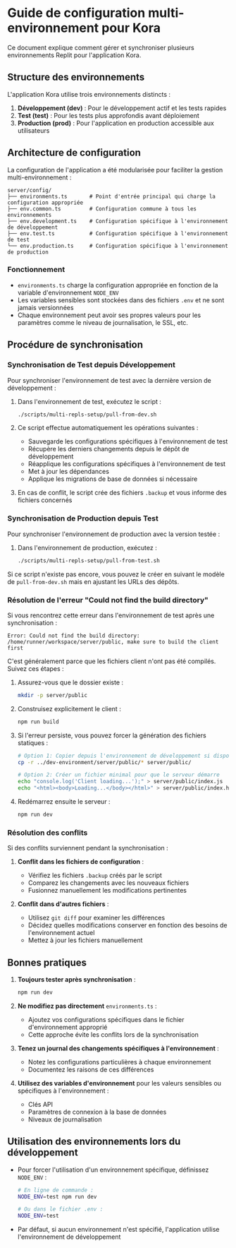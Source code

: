 # Guide de configuration multi-environnement pour Kora

Ce document explique comment gérer et synchroniser plusieurs environnements Replit pour l'application Kora.

## Structure des environnements

L'application Kora utilise trois environnements distincts :

1. **Développement (dev)** : Pour le développement actif et les tests rapides
2. **Test (test)** : Pour les tests plus approfondis avant déploiement
3. **Production (prod)** : Pour l'application en production accessible aux utilisateurs

## Architecture de configuration

La configuration de l'application a été modularisée pour faciliter la gestion multi-environnement :

```
server/config/
├── environments.ts       # Point d'entrée principal qui charge la configuration appropriée
├── env.common.ts         # Configuration commune à tous les environnements
├── env.development.ts    # Configuration spécifique à l'environnement de développement
├── env.test.ts           # Configuration spécifique à l'environnement de test
└── env.production.ts     # Configuration spécifique à l'environnement de production
```

### Fonctionnement

- `environments.ts` charge la configuration appropriée en fonction de la variable d'environnement `NODE_ENV`
- Les variables sensibles sont stockées dans des fichiers `.env` et ne sont jamais versionnées
- Chaque environnement peut avoir ses propres valeurs pour les paramètres comme le niveau de journalisation, le SSL, etc.

## Procédure de synchronisation

### Synchronisation de Test depuis Développement

Pour synchroniser l'environnement de test avec la dernière version de développement :

1. Dans l'environnement de test, exécutez le script :
   ```bash
   ./scripts/multi-repls-setup/pull-from-dev.sh
   ```

2. Ce script effectue automatiquement les opérations suivantes :
   - Sauvegarde les configurations spécifiques à l'environnement de test
   - Récupère les derniers changements depuis le dépôt de développement
   - Réapplique les configurations spécifiques à l'environnement de test
   - Met à jour les dépendances
   - Applique les migrations de base de données si nécessaire

3. En cas de conflit, le script crée des fichiers `.backup` et vous informe des fichiers concernés

### Synchronisation de Production depuis Test

Pour synchroniser l'environnement de production avec la version testée :

1. Dans l'environnement de production, exécutez :
   ```bash
   ./scripts/multi-repls-setup/pull-from-test.sh
   ```

Si ce script n'existe pas encore, vous pouvez le créer en suivant le modèle de `pull-from-dev.sh` mais en ajustant les URLs des dépôts.

### Résolution de l'erreur "Could not find the build directory"

Si vous rencontrez cette erreur dans l'environnement de test après une synchronisation :
```
Error: Could not find the build directory: /home/runner/workspace/server/public, make sure to build the client first
```

C'est généralement parce que les fichiers client n'ont pas été compilés. Suivez ces étapes :

1. Assurez-vous que le dossier existe :
   ```bash
   mkdir -p server/public
   ```

2. Construisez explicitement le client :
   ```bash
   npm run build
   ```

3. Si l'erreur persiste, vous pouvez forcer la génération des fichiers statiques :
   ```bash
   # Option 1: Copier depuis l'environnement de développement si disponible
   cp -r ../dev-environment/server/public/* server/public/
   
   # Option 2: Créer un fichier minimal pour que le serveur démarre
   echo "console.log('Client loading...');" > server/public/index.js
   echo "<html><body>Loading...</body></html>" > server/public/index.html
   ```

4. Redémarrez ensuite le serveur :
   ```bash
   npm run dev
   ```

### Résolution des conflits

Si des conflits surviennent pendant la synchronisation :

1. **Conflit dans les fichiers de configuration** :
   - Vérifiez les fichiers `.backup` créés par le script
   - Comparez les changements avec les nouveaux fichiers
   - Fusionnez manuellement les modifications pertinentes

2. **Conflit dans d'autres fichiers** :
   - Utilisez `git diff` pour examiner les différences
   - Décidez quelles modifications conserver en fonction des besoins de l'environnement actuel
   - Mettez à jour les fichiers manuellement

## Bonnes pratiques

1. **Toujours tester après synchronisation** :
   ```bash
   npm run dev
   ```

2. **Ne modifiez pas directement** `environments.ts` :
   - Ajoutez vos configurations spécifiques dans le fichier d'environnement approprié
   - Cette approche évite les conflits lors de la synchronisation

3. **Tenez un journal des changements spécifiques à l'environnement** :
   - Notez les configurations particulières à chaque environnement
   - Documentez les raisons de ces différences

4. **Utilisez des variables d'environnement** pour les valeurs sensibles ou spécifiques à l'environnement :
   - Clés API
   - Paramètres de connexion à la base de données
   - Niveaux de journalisation

## Utilisation des environnements lors du développement

- Pour forcer l'utilisation d'un environnement spécifique, définissez `NODE_ENV` :
  ```bash
  # En ligne de commande :
  NODE_ENV=test npm run dev
  
  # Ou dans le fichier .env :
  NODE_ENV=test
  ```

- Par défaut, si aucun environnement n'est spécifié, l'application utilise l'environnement de développement